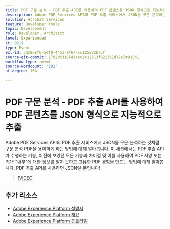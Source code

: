 ```yaml
---
title: PDF 구문 분석 - PDF 추출 API를 사용하여 PDF 콘텐츠를 JSON 형식으로 지능적으로 추출
description: Adobe PDF Services API의 PDF 추출 서비스에서 JSON을 구문 분석하는 것처럼 구문 분석 PDF을 용이하게 하는 방법에 대해 알아봅니다. 이 세션에서는 PDF 추출 API가 수행하는 기능, 이전에 보았던 모든 기능과 차이점 및 이를 사용하여 PDF 사양 또는 PDF "내부"에 대한 정보를 알지 못하고 고유한 PDF 경험을 만드는 방법에 대해 알아봅니다. PDF 추출 API를 사용하면 JSON일 뿐입니다!
solution: Acrobat Services
feature: Developer Tools
topic: Development
role: Developer, Architect
level: Experienced
kt: 9211
type: Event
exl-id: 3dc868f6-5ef0-4451-af67-5c125822b75f
source-git-commit: 1792dc318643aec2c12613f621361d72a7a918b1
workflow-type: tm+mt
source-wordcount: '192'
ht-degree: 16%

---
```


# PDF 구문 분석 - PDF 추출 API를 사용하여 PDF 콘텐츠를 JSON 형식으로 지능적으로 추출

Adobe PDF Services API의 PDF 추출 서비스에서 JSON을 구문 분석하는 것처럼 구문 분석 PDF을 용이하게 하는 방법에 대해 알아봅니다. 이 세션에서는 PDF 추출 API가 수행하는 기능, 이전에 보았던 모든 기능과 차이점 및 이를 사용하여 PDF 사양 또는 PDF &quot;내부&quot;에 대한 정보를 알지 못하고 고유한 PDF 경험을 만드는 방법에 대해 알아봅니다. PDF 추출 API를 사용하면 JSON일 뿐입니다!

>[!VIDEO](https://video.tv.adobe.com/v/338096/?quality=12&learn=on&hidetitle=true)

## 추가 리소스

- [Adobe Experience Platform 설명서](https://experienceleague.adobe.com/docs/experience-platform.html)
- [Adobe Experience Platform 개요](https://experienceleague.adobe.com/docs/experience-platform/landing/home.html?lang=ko)
- [Adobe Experience Platform 튜토리얼](https://experienceleague.adobe.com/docs/platform-learn/tutorials/overview.html?lang=en)
